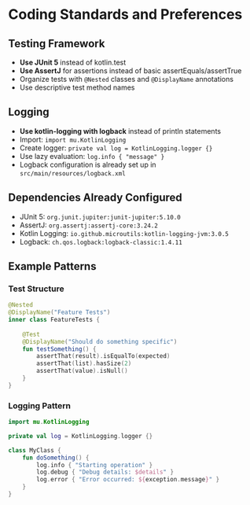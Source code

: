 # Coding Standards and Preferences

## Testing Framework
- **Use JUnit 5** instead of kotlin.test
- **Use AssertJ** for assertions instead of basic assertEquals/assertTrue
- Organize tests with `@Nested` classes and `@DisplayName` annotations
- Use descriptive test method names

## Logging
- **Use kotlin-logging with logback** instead of println statements
- Import: `import mu.KotlinLogging`
- Create logger: `private val log = KotlinLogging.logger {}`
- Use lazy evaluation: `log.info { "message" }`
- Logback configuration is already set up in `src/main/resources/logback.xml`

## Dependencies Already Configured
- JUnit 5: `org.junit.jupiter:junit-jupiter:5.10.0`
- AssertJ: `org.assertj:assertj-core:3.24.2`
- Kotlin Logging: `io.github.microutils:kotlin-logging-jvm:3.0.5`
- Logback: `ch.qos.logback:logback-classic:1.4.11`

## Example Patterns

### Test Structure
```kotlin
@Nested
@DisplayName("Feature Tests")
inner class FeatureTests {
    
    @Test
    @DisplayName("Should do something specific")
    fun testSomething() {
        assertThat(result).isEqualTo(expected)
        assertThat(list).hasSize(2)
        assertThat(value).isNull()
    }
}
```

### Logging Pattern
```kotlin
import mu.KotlinLogging

private val log = KotlinLogging.logger {}

class MyClass {
    fun doSomething() {
        log.info { "Starting operation" }
        log.debug { "Debug details: $details" }
        log.error { "Error occurred: ${exception.message}" }
    }
}
```